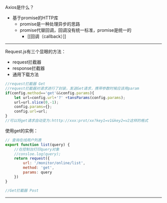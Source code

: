 Axios是什么？
- 基于promise的HTTP库
	- promise是一种处理异步的思路
	- promise代替回调，回调没有统一标准，promise是统一的
		- [[回调（callback）]]


-----------
Request.js有三个显眼的方法：
- request拦截器
- response拦截器
- 通用下载方法
```js
//request拦截器 Get
//request拦截器对请求进行了封装，发送Get请求，携带参数时候应该用param
if(config.method=='get'&&config.params){
	let url=config.url+'?' +tansParams(config.params);
	url=url.slice(0,-1);
	config.params={};
	config.url=url;
}
//可以将get请求自动变为:htttp://xxx:prot/xx?key1=v1&key2=v2这样的格式
```
使用get的实例：
```js
// 查询在线用户列表  
export function list(query) { 
	//在控制台打印query对象
	//consloe.log(query);
	return request({  
		url: '/monitor/online/list',  
		method: 'get',  
		params: query  
	})  
}

```

```js
//Get拦截器 Post


```

-------------
